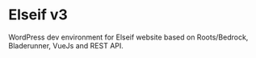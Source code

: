# Elseif v3
WordPress dev environment for Elseif website based on Roots/Bedrock, Bladerunner, VueJs and REST API.
